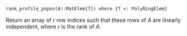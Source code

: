 ```
rank_profile_popov(A::MatElem{T}) where {T <: PolyRingElem}
```

Return an array of $r$ row indices such that these rows of $A$ are linearly independent, where $r$ is the rank of $A$.
